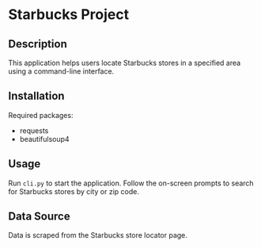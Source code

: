 # Starbucks Project

## Description
This application helps users locate Starbucks stores in a specified area using a command-line interface.

## Installation
Required packages:
- requests
- beautifulsoup4

## Usage
Run `cli.py` to start the application. Follow the on-screen prompts to search for Starbucks stores by city or zip code.

## Data Source
Data is scraped from the Starbucks store locator page.
